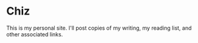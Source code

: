 # Chiz

This is my personal site. I'll post  copies of my writing, my reading list, and other associated links.



